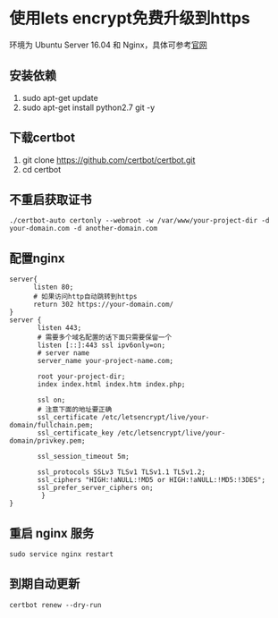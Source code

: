 # 使用lets encrypt免费升级到https 
环境为 Ubuntu Server 16.04 和 Nginx，具体可参考[官网](https://certbot.eff.org/)

## 安装依赖
1. sudo apt-get update 
2. sudo apt-get install python2.7 git -y

## 下载certbot
1. git clone https://github.com/certbot/certbot.git
2. cd certbot

## 不重启获取证书
`./certbot-auto certonly --webroot -w /var/www/your-project-dir -d your-domain.com -d another-domain.com`  

## 配置nginx
```
server{
      listen 80;
      # 如果访问http自动跳转到https
      return 302 https://your-domain.com/
}
server {
       listen 443;
       # 需要多个域名配置的话下面只需要保留一个
       listen [::]:443 ssl ipv6only=on;
       # server name
       server_name your-project-name.com;

       root your-project-dir;
       index index.html index.htm index.php;

       ssl on;
       # 注意下面的地址要正确
       ssl_certificate /etc/letsencrypt/live/your-domain/fullchain.pem;
       ssl_certificate_key /etc/letsencrypt/live/your-domain/privkey.pem;

       ssl_session_timeout 5m;

       ssl_protocols SSLv3 TLSv1 TLSv1.1 TLSv1.2;
       ssl_ciphers "HIGH:!aNULL:!MD5 or HIGH:!aNULL:!MD5:!3DES";
       ssl_prefer_server_ciphers on;
        }
}
```
## 重启 nginx 服务   
`sudo service nginx restart`

## 到期自动更新  
`certbot renew --dry-run`
